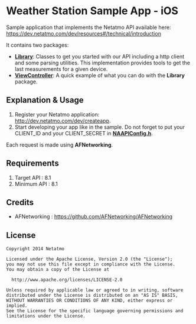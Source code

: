 Weather Station Sample App - iOS
========

Sample application that implements the Netatmo API available here: https://dev.netatmo.com/dev/resources#/technical/introduction

It contains two packages:
 * [__Library__][1]: Classes to get you started with our API including a http client and some parsing utilities. This implementation provides tools to get the last measurements for a given device.
 * [__ViewController__][2]: A quick example of what you can do with the __Library__ package.


Explanation & Usage
--------

1. Register your Netatmo application: http://dev.netatmo.com/dev/createapp.
2. Start developing your app like in the sample. Do not forget to put your CLIENT_ID and your CLIENT_SECRET in [__NAAPIConfig.h__][3].

Each request is made using __AFNetworking__.


Requirements
--------
1. Target API : 8.1
2. Minimum API : 8.1


Credits
--------
 * AFNetworking : https://github.com/AFNetworking/AFNetworking


License
--------

    Copyright 2014 Netatmo
    
    Licensed under the Apache License, Version 2.0 (the "License");
    you may not use this file except in compliance with the License.
    You may obtain a copy of the License at

      http://www.apache.org/licenses/LICENSE-2.0

    Unless required by applicable law or agreed to in writing, software
    distributed under the License is distributed on an "AS IS" BASIS,
    WITHOUT WARRANTIES OR CONDITIONS OF ANY KIND, either express or implied.
    See the License for the specific language governing permissions and
    limitations under the License.


[1]: SampleAPIApp/Library
[2]: SampleAPIApp/ViewController
[3]: SampleAPIApp/Library/NAAPI/NAAPIConfig.h
